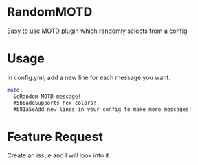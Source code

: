 # RandomMOTD
Easy to use MOTD plugin which randomly selects from a config

# Usage
In config.yml, add a new line for each message you want.

```yml
motd: |-
  &eRandom MOTD message!
  #5b6adeSupports hex colors!
  #b81a5eAdd new lines in your config to make more messages!

```

# Feature Request
Create an issue and I will look into it
